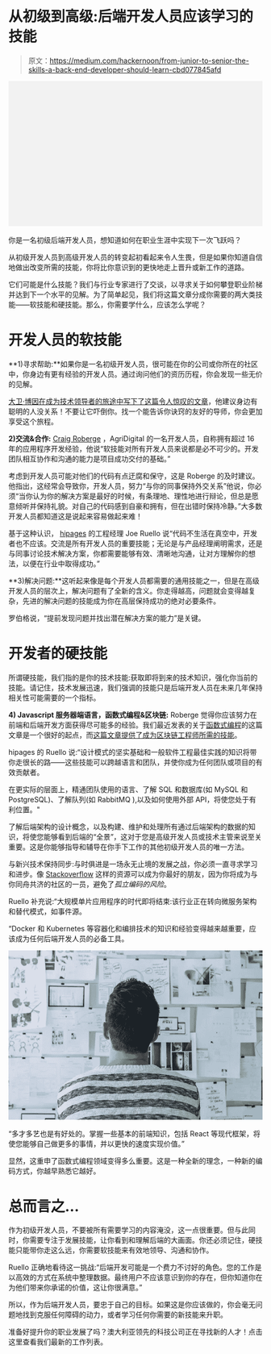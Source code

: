 # 从初级到高级:后端开发人员应该学习的技能

> 原文：<https://medium.com/hackernoon/from-junior-to-senior-the-skills-a-back-end-developer-should-learn-cbd077845afd>

![](img/31573030d1a65a61fbd5e375cc6c1f55.png)

你是一名初级后端开发人员，想知道如何在职业生涯中实现下一次飞跃吗？

从初级开发人员到高级开发人员的转变起初看起来令人生畏，但是如果你知道自信地做出改变所需的技能，你将比你意识到的更快地走上晋升或新工作的道路。

它们可能是什么技能？我们与行业专家进行了交谈，以寻求关于如何攀登职业阶梯并达到下一个水平的见解。为了简单起见，我们将这篇文章分成你需要的两大类技能——软技能和硬技能。那么，你需要学什么，应该怎么学呢？

# 开发人员的软技能

**1)寻求帮助:**如果你是一名初级开发人员，很可能在你的公司或你所在的社区中，你身边有更有经验的开发人员。通过询问他们的资历历程，你会发现一些无价的见解。

[大卫·博因在成为技术领导者的旅途中写下了这篇令人惊叹的文章](/comparethemarket/a-journey-from-junior-developer-to-technical-lead-b1af4d2419fb)，他建议身边有聪明的人没关系！不要让它吓倒你。找一个能告诉你诀窍的友好的导师，你会更加享受这个旅程。

**2)交流&合作:** [Craig Roberge](https://www.agridigital.io/team/craig-roberge) ，AgriDigital 的一名开发人员，自称拥有超过 16 年的应用程序开发经验，他说“软技能对所有开发人员来说都是必不可少的。开发团队相互协作和沟通的能力是项目成功交付的基础。”

考虑到开发人员可能对他们的代码有点迂腐和保守，这是 Roberge 的及时建议。他指出，这经常会导致你，开发人员，努力“与你的同事保持外交关系”他说，你必须“当你认为你的解决方案是最好的时候，有条理地、理性地进行辩论，但总是愿意倾听并保持礼貌。对自己的代码感到自豪和拥有，但在出错时保持冷静。”大多数开发人员都知道这是说起来容易做起来难！

基于这种认识， [hipages](https://www.themartec.com/employers/hipages) 的工程经理 Joe Ruello 说“代码不生活在真空中，开发者也不应该。交流是所有开发人员的重要技能；无论是与产品经理阐明需求，还是与同事讨论技术解决方案，你都需要能够有效、清晰地沟通，让对方理解你的想法，以便在行业中取得成功。”

**3)解决问题:**这听起来像是每个开发人员都需要的通用技能之一，但是在高级开发人员的层次上，解决问题有了全新的含义。你走得越高，问题就会变得越复杂，先进的解决问题的技能成为你在高层保持成功的绝对必要条件。

罗伯格说，“提前发现问题并找出潜在解决方案的能力”是关键。

# 开发者的硬技能

所谓硬技能，我们指的是你的技术技能:获取即将到来的技术知识，强化你当前的技能。请记住，技术发展迅速，我们强调的技能只是后端开发人员在未来几年保持相关性可能需要的一个指标。

**4) Javascript 服务器端语言，函数式编程&区块链:** Roberge 觉得你应该努力在前端和后端开发方面获得尽可能多的经验。我们最近发表的关于[函数式编程](https://www.themartec.com/insidelook/functional-programming-what-language)的这篇文章是一个很好的起点，而[这篇文章提供了成为区块链工程师所需的技能](https://www.themartec.com/insidelook/skills-blockchain-engineer)。

hipages 的 Ruello 说:“设计模式的坚实基础和一般软件工程最佳实践的知识将带你走很长的路——这些技能可以跨越语言和团队，并使你成为任何团队或项目的有效贡献者。

在更实际的层面上，精通团队使用的语言、了解 SQL 和数据库(如 MySQL 和 PostgreSQL)、了解队列(如 RabbitMQ ),以及如何使用外部 API，将使您处于有利位置。"

了解后端架构的设计概念，以及构建、维护和处理所有通过后端架构的数据的知识，将使您能够看到后端的“全景”，这对于您是高级开发人员或技术主管来说至关重要。这是你能够指导和辅导在你手下工作的其他初级开发人员的唯一方法。

与新兴技术保持同步:与时俱进是一场永无止境的发展之战，你必须一直寻求学习和进步。像 [Stackoverflow](https://stackoverflow.com/) 这样的资源可以成为你最好的朋友，因为你将成为与你同舟共济的社区的一员，避免了*孤立编码的风险*。

Ruello 补充说:“大规模单片应用程序的时代即将结束:该行业正在转向微服务架构和替代模式，如事件源。

“Docker 和 Kubernetes 等容器化和编排技术的知识和经验变得越来越重要，应该成为任何后端开发人员的必备工具。

![](img/be48da68cc9518791636ba116d42782b.png)

“多才多艺也是有好处的。掌握一些基本的前端知识，包括 React 等现代框架，将使您能够自己做更多的事情，并以更快的速度实现价值。”

显然，这重申了函数式编程领域变得多么重要。这是一种全新的理念，一种新的编码方式，你越早熟悉它越好。

# 总而言之…

作为初级开发人员，不要被所有需要学习的内容淹没，这一点很重要。但与此同时，你需要专注于发展技能，让你看到和理解后端的大画面。你还必须记住，硬技能只能带你走这么远，你需要软技能来有效地领导、沟通和协作。

Ruello 正确地看待这一挑战:“后端开发可能是一个费力不讨好的角色。您的工作是以高效的方式在系统中整理数据。最终用户不应该意识到你的存在，但你知道你在为他们带来你承诺的价值，这让你很满意。”

所以，作为后端开发人员，要忠于自己的目标。如果这是你应该做的，你会毫无问题地找到克服任何障碍的动力，或者学习任何你需要的新技能来升职。

准备好提升你的职业发展了吗？澳大利亚领先的科技公司正在寻找新的人才！点击这里查看我们最新的工作列表。
